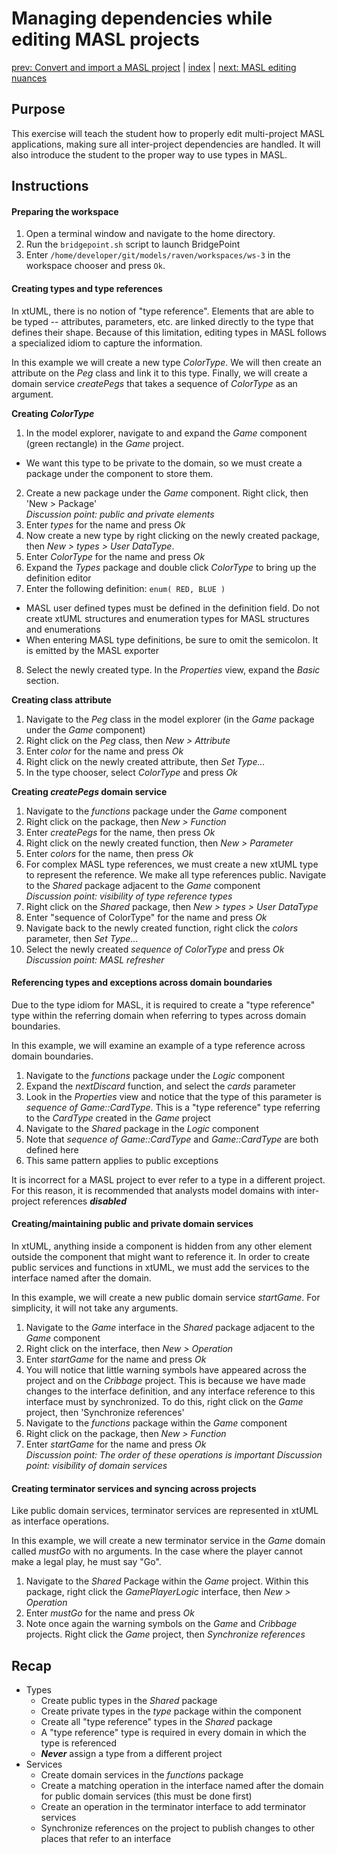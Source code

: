 Managing dependencies while editing MASL projects
=================================================

[prev: Convert and import a MASL project](exercise2.md) | [index](README.md) | [next: MASL editing nuances](exercise4.md)

## Purpose

This exercise will teach the student how to properly edit multi-project MASL
applications, making sure all inter-project dependencies are handled. It will
also introduce the student to the proper way to use types in MASL.

## Instructions

#### Preparing the workspace

1. Open a terminal window and navigate to the home directory.  
2. Run the `bridgepoint.sh` script to launch BridgePoint  
3. Enter `/home/developer/git/models/raven/workspaces/ws-3` in the workspace
chooser and press `Ok`.  

#### Creating types and type references

In xtUML, there is no notion of "type reference". Elements that are able to be
typed -- attributes, parameters, etc. are linked directly to the type that
defines their shape. Because of this limitation, editing types in MASL follows
a specialized idiom to capture the information.

In this example we will create a new type _ColorType_. We will then create an
attribute on the _Peg_ class and link it to this type. Finally, we will create a
domain service _createPegs_ that takes a sequence of _ColorType_ as an argument.

**Creating _ColorType_**

1. In the model explorer, navigate to and expand the _Game_ component (green
rectangle) in the _Game_ project.  
  * We want this type to be private to the domain, so we must create a package
under the component to store them.
2. Create a new package under the _Game_ component. Right click, then 'New >
Package'  
_Discussion point: public and private elements_  
3. Enter _types_ for the name and press _Ok_  
4. Now create a new type by right clicking on the newly created package, then
_New > types > User DataType_.  
5. Enter _ColorType_ for the name and press _Ok_  
6. Expand the _Types_ package and double click _ColorType_ to bring up the
definition editor  
7. Enter the following definition: `enum( RED, BLUE )`  
  * MASL user defined types must be defined in the definition field. Do not
    create xtUML structures and enumeration types for MASL structures and
    enumerations  
  * When entering MASL type definitions, be sure to omit the semicolon. It is
    emitted by the MASL exporter  
8. Select the newly created type. In the _Properties_ view, expand the _Basic_
section.

__Creating class attribute__

1. Navigate to the _Peg_ class in the model explorer (in the _Game_ package
under the _Game_ component)  
2. Right click on the _Peg_ class, then _New > Attribute_  
3. Enter _color_ for the name and press _Ok_  
4. Right click on the newly created attribute, then _Set Type..._  
5. In the type chooser, select _ColorType_ and press _Ok_  

__Creating _createPegs_ domain service__

1. Navigate to the _functions_ package under the _Game_ component  
2. Right click on the package, then _New > Function_  
3. Enter _createPegs_ for the name, then press _Ok_  
4. Right click on the newly created function, then _New > Parameter_  
5. Enter _colors_ for the name, then press _Ok_  
6. For complex MASL type references, we must create a new xtUML type to
represent the reference. We make all type references public. Navigate to the
_Shared_ package adjacent to the _Game_ component  
_Discussion point: visibility of type reference types_  
7. Right click on the _Shared_ package, then _New > types > User DataType_  
8. Enter "sequence of ColorType" for the name and press _Ok_  
9. Navigate back to the newly created function, right click the _colors_
parameter, then _Set Type..._  
10. Select the newly created _sequence of ColorType_ and press _Ok_  
_Discussion point: MASL refresher_

#### Referencing types and exceptions across domain boundaries

Due to the type idiom for MASL, it is required to create a "type reference"
type within the referring domain when referring to types across domain
boundaries.

In this example, we will examine an example of a type reference across domain
boundaries.

1. Navigate to the _functions_ package under the _Logic_ component  
2. Expand the _nextDiscard_ function, and select the _cards_ parameter  
3. Look in the _Properties_ view and notice that the type of this parameter is
_sequence of Game::CardType_. This is a "type reference" type referring to the
_CardType_ created in the _Game_ project  
4. Navigate to the _Shared_ package in the _Logic_ component  
5. Note that _sequence of Game::CardType_ and _Game::CardType_ are both defined
here
6. This same pattern applies to public exceptions  

It is incorrect for a MASL project to ever refer to a type in a different
project. For this reason, it is recommended that analysts model domains with
inter-project references **_disabled_**

#### Creating/maintaining public and private domain services

In xtUML, anything inside a component is hidden from any other element outside
the component that might want to reference it. In order to create public
services and functions in xtUML, we must add the services to the interface
named after the domain.

In this example, we will create a new public domain service _startGame_. For
simplicity, it will not take any arguments.

1. Navigate to the _Game_ interface in the _Shared_ package adjacent to the
_Game_ component  
2. Right click on the interface, then _New > Operation_  
3. Enter _startGame_ for the name and press _Ok_
4. You will notice that little warning symbols have appeared across the project
and on the _Cribbage_ project. This is because we have made changes to the
interface definition, and any interface reference to this interface must by
synchronized. To do this, right click on the _Game_ project, then 'Synchronize
references'  
5. Navigate to the _functions_ package within the _Game_ component  
6. Right click on the package, then _New > Function_  
7. Enter _startGame_ for the name and press _Ok_  
_Discussion point: The order of these operations is important_
_Discussion point: visibility of domain services_

#### Creating terminator services and syncing across projects

Like public domain services, terminator services are represented in xtUML as
interface operations.

In this example, we will create a new terminator service in the _Game_ domain
called _mustGo_ with no arguments. In the case where the player cannot make a
legal play, he must say "Go".

1. Navigate to the _Shared_ Package within the _Game_ project. Within this
package, right click the _GamePlayerLogic_ interface, then _New > Operation_  
2. Enter _mustGo_ for the name and press _Ok_  
3. Note once again the warning symbols on the _Game_ and _Cribbage_ projects.
Right click the _Game_ project, then _Synchronize references_  

## Recap

* Types  
  * Create public types in the _Shared_ package  
  * Create private types in the _type_ package within the component  
  * Create all "type reference" types in the _Shared_ package  
  * A "type reference" type is required in every domain in which the type is
    referenced  
  * **_Never_** assign a type from a different project  
* Services  
  * Create domain services in the _functions_ package  
  * Create a matching operation in the interface named after the domain for
    public domain services (this must be done first)  
  * Create an operation in the terminator interface to add terminator services  
  * Synchronize references on the project to publish changes to other places
    that refer to an interface  

